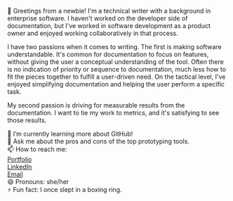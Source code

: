 👋 Greetings from a newbie! I'm a technical writer with a background in enterprise software. I haven't worked on the developer side of documentation, but I've worked in software development as a product owner and enjoyed working collaboratively in that process.<br/>

I have two passions when it comes to writing. The first is making software understandable. It's common for documentation to focus on features, without giving the user a conceptual understanding of the tool. Often there is no indication of priority or sequence to documentation, much less how to fit the pieces together to fulfill a user-driven need. On the tactical level, I've enjoyed simplifying documentation and helping the user perform a specific task.<br/>

My second passion is driving for measurable results from the documentation. I want to tie my work to metrics, and it's satisfying to see those results.<br/>

🌱 I’m currently learning more about GitHub!<br/>
💬 Ask me about the pros and cons of the top prototyping tools.<br/>
📫 How to reach me:<br/>
[Portfolio](safigrafi.com)<br/>
[LinkedIn](www.linkedin.com/in/lisaujifusa)<br/>
[Email](lisaujifusa@gmail.com)<br/>
😄 Pronouns: she/her<br/>
⚡ Fun fact: I once slept in a boxing ring.
